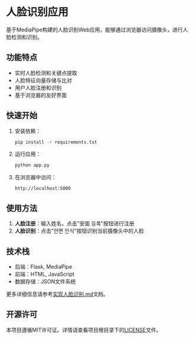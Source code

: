 # 人脸识别应用

基于MediaPipe构建的人脸识别Web应用，能够通过浏览器访问摄像头，进行人脸检测和识别。

## 功能特点

- 实时人脸检测和关键点提取
- 人脸特征向量存储与比对
- 用户人脸注册和识别
- 基于浏览器的友好界面

## 快速开始

1. 安装依赖：
   ```bash
   pip install -r requirements.txt
   ```

2. 运行应用：
   ```bash
   python app.py
   ```

3. 在浏览器中访问：
   ```
   http://localhost:5000
   ```

## 使用方法

1. **人脸注册**：输入姓名，点击"安面 등록"按钮进行注册
2. **人脸识别**：点击"안면 인식"按钮识别当前摄像头中的人脸

## 技术栈

- 后端：Flask, MediaPipe
- 前端：HTML, JavaScript
- 数据存储：JSON文件系统

更多详细信息请参考[实现人脸识别.md](实现人脸识别.md)文档。

## 开源许可

本项目遵循MIT许可证。详情请查看项目根目录下的[LICENSE](/LICENSE)文件。
